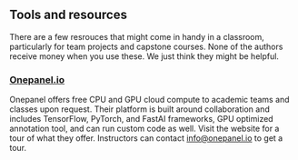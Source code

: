 ## Tools and resources

There are a few resrouces that might come in handy in a classroom, particularly for team projects and capstone courses.
None of the authors receive money when you use these. We just think they might be helpful. 

### [Onepanel.io](https://www.onepanel.io/)
Onepanel offers free CPU and GPU cloud compute to academic teams and classes upon request. Their platform is built around collaboration and includes TensorFlow, PyTorch, and FastAI frameworks, GPU optimized annotation tool, and can run custom code as well. Visit the website for a tour of what they offer. Instructors can contact info@onepanel.io to get a tour.
